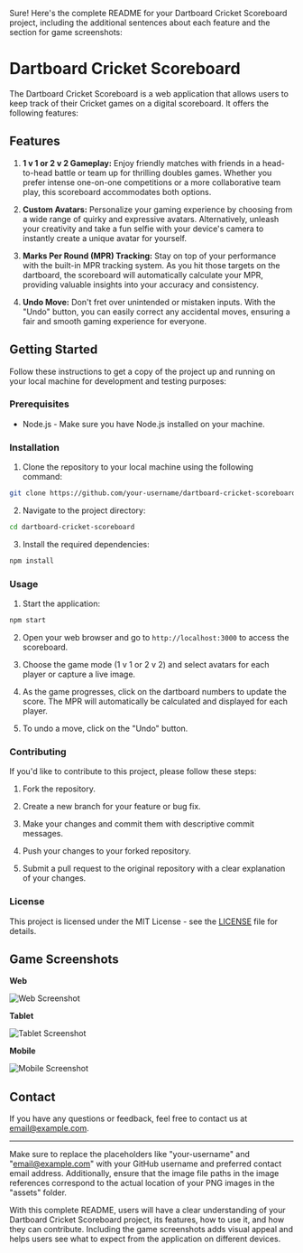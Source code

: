 Sure! Here's the complete README for your Dartboard Cricket Scoreboard project, including the additional sentences about each feature and the section for game screenshots:

# Dartboard Cricket Scoreboard

The Dartboard Cricket Scoreboard is a web application that allows users to keep track of their Cricket games on a digital scoreboard. It offers the following features:

## Features

1. **1 v 1 or 2 v 2 Gameplay:** Enjoy friendly matches with friends in a head-to-head battle or team up for thrilling doubles games. Whether you prefer intense one-on-one competitions or a more collaborative team play, this scoreboard accommodates both options.

2. **Custom Avatars:** Personalize your gaming experience by choosing from a wide range of quirky and expressive avatars. Alternatively, unleash your creativity and take a fun selfie with your device's camera to instantly create a unique avatar for yourself.

3. **Marks Per Round (MPR) Tracking:** Stay on top of your performance with the built-in MPR tracking system. As you hit those targets on the dartboard, the scoreboard will automatically calculate your MPR, providing valuable insights into your accuracy and consistency.

4. **Undo Move:** Don't fret over unintended or mistaken inputs. With the "Undo" button, you can easily correct any accidental moves, ensuring a fair and smooth gaming experience for everyone.

## Getting Started

Follow these instructions to get a copy of the project up and running on your local machine for development and testing purposes:

### Prerequisites

* Node.js - Make sure you have Node.js installed on your machine.

### Installation

1. Clone the repository to your local machine using the following command:

```bash
git clone https://github.com/your-username/dartboard-cricket-scoreboard.git
```

2. Navigate to the project directory:

```bash
cd dartboard-cricket-scoreboard
```

3. Install the required dependencies:

```bash
npm install
```

### Usage

1. Start the application:

```bash
npm start
```

2. Open your web browser and go to `http://localhost:3000` to access the scoreboard.

3. Choose the game mode (1 v 1 or 2 v 2) and select avatars for each player or capture a live image.

4. As the game progresses, click on the dartboard numbers to update the score. The MPR will automatically be calculated and displayed for each player.

5. To undo a move, click on the "Undo" button.

### Contributing

If you'd like to contribute to this project, please follow these steps:

1. Fork the repository.

2. Create a new branch for your feature or bug fix.

3. Make your changes and commit them with descriptive commit messages.

4. Push your changes to your forked repository.

5. Submit a pull request to the original repository with a clear explanation of your changes.

### License

This project is licensed under the MIT License - see the [LICENSE](LICENSE) file for details.

## Game Screenshots

**Web**

![Web Screenshot](assets/web.png)

**Tablet**

![Tablet Screenshot](assets/tablet.png)

**Mobile**

![Mobile Screenshot](assets/mobile.png)

## Contact

If you have any questions or feedback, feel free to contact us at [email@example.com](mailto:email@example.com).

---

Make sure to replace the placeholders like "your-username" and "email@example.com" with your GitHub username and preferred contact email address. Additionally, ensure that the image file paths in the image references correspond to the actual location of your PNG images in the "assets" folder.

With this complete README, users will have a clear understanding of your Dartboard Cricket Scoreboard project, its features, how to use it, and how they can contribute. Including the game screenshots adds visual appeal and helps users see what to expect from the application on different devices.
